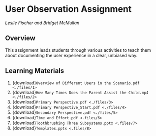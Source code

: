 # User Observation Assignment

_Leslie Fischer and Bridget McMullan_

## Overview

This assignment leads students through various activities to teach them about documenting the user experience in a clear, unbiased way.

## Learning Materials

1. {download}`Overview of Different Users in the Scenario.pdf <./files/1>`
2. {download}`How Many Times Does the Parent Assist the Child.mp4 <./files/2>`
3. {download}`Primary Perspective.pdf <./files/3>`
4. {download}`Primary Perspective_Start.pdf <./files/4>`
5. {download}`Secondary Perspective.pdf <./files/5>`
6. {download}`Time and Effort.pdf <.files/6>`
7. {download}`Toothbrushing Three Subsystems.pptx <.files/7>`
8. {download}`Templates.pptx <.files/8>`
